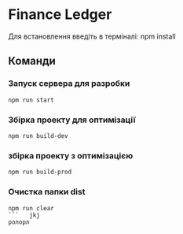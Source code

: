 # Finance Ledger


Для встановлення введіть в терміналі: npm install

## Команди

### Запуск сервера для разробки
```shell
npm run start
```

### Збірка проекту для оптимізації
```shell
npm run build-dev
```

### збірка проекту з оптимізацією
```shell
npm run build-prod
```

### Очистка папки dist
```shell
npm run clear
```   jkj
ролорл
